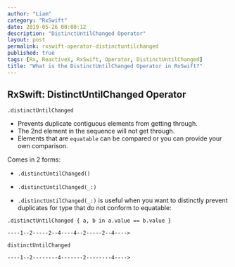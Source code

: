 ```yaml
---
author: "Liam"
category: "RxSwift"
date: 2019-05-26 00:00:12
description: "DistinctUntilChanged Operator"
layout: post
permalink: rxswift-operator-distinctuntilchanged
published: true
tags: [Rx, ReactiveX, RxSwift, Operator, DistinctUntilChanged]
title: "What is the DistinctUntilChanged Operator in RxSwift?"
---
```


## RxSwift: DistinctUntilChanged Operator

`.distinctUntilChanged`

- Prevents duplicate contiguous elements from getting through.
- The 2nd element in the sequence will not get through.
- Elements that are `equatable` can be compared or you can provide your own comparison.

Comes in 2 forms:

- `.distinctUntilChanged()`
- `.distinctUntilChanged(_:)`

- `.distinctUntilChanged(_:)` is useful when you want to distinctly prevent duplicates for type that do not conform to equatable:

```
.distinctUntilChanged { a, b in a.value == b.value }
```

```
----1--2-----2--4----4--2-----2--4---->

distinctUntilChanged

----1--2--------4-------2--------4---->
```
